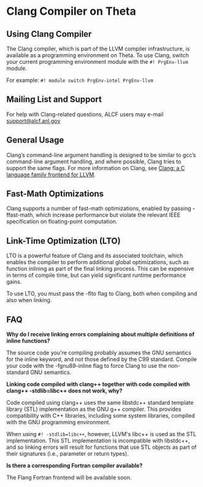 # Clang Compiler on Theta

## Using Clang Compiler
The Clang compiler, which is part of the LLVM compiler infrastructure, is available as a programming environment on Theta. To use Clang, switch your current programming environment module with the `#! PrgEnv-llvm` module. 

For example:
`#! module switch PrgEnv-intel PrgEnv-llvm`

## Mailing List and Support
For help with Clang-related questions, ALCF users may e-mail [support@alcf.anl.gov](mailto:support@alcf.anl.gov)

## General Usage
Clang’s command-line argument handling is designed to be similar to gcc’s command-line argument handling, and where possible, Clang tries to support the same flags. For more information on Clang, see [Clang: a C language family frontend for LLVM](http://clang.llvm.org/).

## Fast-Math Optimizations
Clang supports a number of fast-math optimizations, enabled by passing -ffast-math, which increase performance but violate the relevant IEEE specification on floating-point computation.

## Link-Time Optimization (LTO)
LTO is a powerful feature of Clang and its associated toolchain, which enables the compiler to perform additional global optimizations, such as function inlining as part of the final linking process. This can be expensive in terms of compile time, but can yield significant runtime performance gains.

To use LTO, you must pass the -flto flag to Clang, both when compiling and also when linking.

## FAQ
**Why do I receive linking errors complaining about multiple definitions of inline functions?**

The source code you're compiling probably assumes the GNU semantics for the inline keyword, and not those defined by the C99 standard. Compile your code with the -fgnu89-inline flag to force Clang to use the non-standard GNU semantics.

**Linking code compiled with clang++ together with code compiled with clang++ -stdlib=libc++ does not work, why?**

Code compiled using clang++ uses the same libstdc++ standard template library (STL) implementation as the GNU g++ compiler. This provides compatibility with C++ libraries, including some system libraries, compiled with the GNU programming environment. 

When using `#! -stdlib=libc++`, however, LLVM's libc++ is used as the STL implementation. This STL implementation is incompatible with libstdc++, and so linking errors will result for functions that use STL objects as part of their signatures (i.e., parameter or return types).

**Is there a corresponding Fortran compiler available?**

The Flang Fortran frontend will be available soon.


